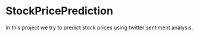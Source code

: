 # StockPricePrediction
In this project we try to predict stock prices using twitter sentiment analysis.
